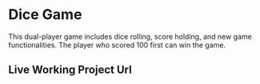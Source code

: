 # Dice Game

This dual-player game includes dice rolling, score holding, and new game functionalities. The player who scored 100 first can win the game.

## Live Working Project Url
